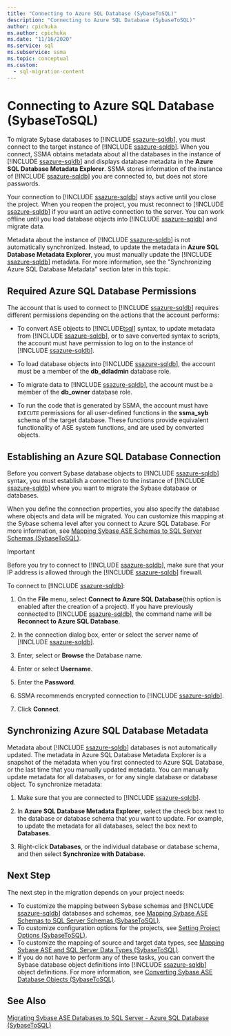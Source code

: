 ```yaml
---
title: "Connecting to Azure SQL Database (SybaseToSQL)"
description: "Connecting to Azure SQL Database (SybaseToSQL)"
author: cpichuka
ms.author: cpichuka
ms.date: "11/16/2020"
ms.service: sql
ms.subservice: ssma
ms.topic: conceptual
ms.custom:
  - sql-migration-content
---
```


# Connecting to Azure SQL Database (SybaseToSQL)

To migrate Sybase databases to [!INCLUDE [ssazure-sqldb](../../includes/ssazure-sqldb.md)], you must connect to the target instance of [!INCLUDE [ssazure-sqldb](../../includes/ssazure-sqldb.md)]. When you connect, SSMA obtains metadata about all the databases in the instance of [!INCLUDE [ssazure-sqldb](../../includes/ssazure-sqldb.md)] and displays database metadata in the **Azure SQL Database Metadata Explorer**. SSMA stores information of the instance of [!INCLUDE [ssazure-sqldb](../../includes/ssazure-sqldb.md)] you are connected to, but does not store passwords.

Your connection to [!INCLUDE [ssazure-sqldb](../../includes/ssazure-sqldb.md)] stays active until you close the project. When you reopen the project, you must reconnect to [!INCLUDE [ssazure-sqldb](../../includes/ssazure-sqldb.md)] if you want an active connection to the server. You can work offline until you load database objects into [!INCLUDE [ssazure-sqldb](../../includes/ssazure-sqldb.md)] and migrate data.

Metadata about the instance of [!INCLUDE [ssazure-sqldb](../../includes/ssazure-sqldb.md)] is not automatically synchronized. Instead, to update the metadata in **Azure SQL Database Metadata Explorer**, you must manually update the [!INCLUDE [ssazure-sqldb](../../includes/ssazure-sqldb.md)] metadata. For more information, see the "Synchronizing Azure SQL Database Metadata" section later in this topic.

## Required Azure SQL Database Permissions

The account that is used to connect to [!INCLUDE [ssazure-sqldb](../../includes/ssazure-sqldb.md)] requires different permissions depending on the actions that the account performs:

- To convert ASE objects to [!INCLUDE[tsql](../../includes/tsql-md.md)] syntax, to update metadata from [!INCLUDE [ssazure-sqldb](../../includes/ssazure-sqldb.md)], or to save converted syntax to scripts, the account must have permission to log on to the instance of [!INCLUDE [ssazure-sqldb](../../includes/ssazure-sqldb.md)].

- To load database objects into [!INCLUDE [ssazure-sqldb](../../includes/ssazure-sqldb.md)], the account must be a member of the **db_ddladmin** database role.

- To migrate data to [!INCLUDE [ssazure-sqldb](../../includes/ssazure-sqldb.md)], the account must be a member of the **db_owner** database role.

- To run the code that is generated by SSMA, the account must have `EXECUTE` permissions for all user-defined functions in the **ssma_syb** schema of the target database. These functions provide equivalent functionality of ASE system functions, and are used by converted objects.

## Establishing an Azure SQL Database Connection

Before you convert Sybase database objects to [!INCLUDE [ssazure-sqldb](../../includes/ssazure-sqldb.md)] syntax, you must establish a connection to the instance of [!INCLUDE [ssazure-sqldb](../../includes/ssazure-sqldb.md)] where you want to migrate the Sybase database or databases.

When you define the connection properties, you also specify the database where objects and data will be migrated. You can customize this mapping at the Sybase schema level after you connect to Azure SQL Database. For more information, see [Mapping Sybase ASE Schemas to SQL Server Schemas &#40;SybaseToSQL&#41;](../../ssma/sybase/mapping-sybase-ase-schemas-to-sql-server-schemas-sybasetosql.md).

> [!IMPORTANT]
> Before you try to connect to [!INCLUDE [ssazure-sqldb](../../includes/ssazure-sqldb.md)], make sure that your IP address is allowed through the [!INCLUDE [ssazure-sqldb](../../includes/ssazure-sqldb.md)] firewall.

To connect to [!INCLUDE [ssazure-sqldb](../../includes/ssazure-sqldb.md)]:

1. On the **File** menu, select **Connect to Azure SQL Database**(this option is enabled after the creation of a project).
   If you have previously connected to [!INCLUDE [ssazure-sqldb](../../includes/ssazure-sqldb.md)], the command name will be **Reconnect to Azure SQL Database**.

2. In the connection dialog box, enter or select the server name of [!INCLUDE [ssazure-sqldb](../../includes/ssazure-sqldb.md)].

3. Enter, select or **Browse** the Database name.

4. Enter or select **Username**.

5. Enter the **Password**.

6. SSMA recommends encrypted connection to [!INCLUDE [ssazure-sqldb](../../includes/ssazure-sqldb.md)].

7. Click **Connect**.

## Synchronizing Azure SQL Database Metadata

Metadata about [!INCLUDE [ssazure-sqldb](../../includes/ssazure-sqldb.md)] databases is not automatically updated. The metadata in Azure SQL Database Metadata Explorer is a snapshot of the metadata when you first connected to Azure SQL Database, or the last time that you manually updated metadata. You can manually update metadata for all databases, or for any single database or database object. To synchronize metadata:

1. Make sure that you are connected to [!INCLUDE [ssazure-sqldb](../../includes/ssazure-sqldb.md)].

2. In **Azure SQL Database Metadata Explorer**, select the check box next to the database or database schema that you want to update.
   For example, to update the metadata for all databases, select the box next to **Databases**.

3. Right-click **Databases**, or the individual database or database schema, and then select **Synchronize with Database**.

## Next Step

The next step in the migration depends on your project needs:

- To customize the mapping between Sybase schemas and [!INCLUDE [ssazure-sqldb](../../includes/ssazure-sqldb.md)] databases and schemas, see [Mapping Sybase ASE Schemas to SQL Server Schemas &#40;SybaseToSQL&#41;](../../ssma/sybase/mapping-sybase-ase-schemas-to-sql-server-schemas-sybasetosql.md).
- To customize configuration options for the projects, see [Setting Project Options &#40;SybaseToSQL&#41;](../../ssma/sybase/setting-project-options-sybasetosql.md).
- To customize the mapping of source and target data types, see [Mapping Sybase ASE and SQL Server Data Types &#40;SybaseToSQL&#41;](../../ssma/sybase/mapping-sybase-ase-and-sql-server-data-types-sybasetosql.md).
- If you do not have to perform any of these tasks, you can convert the Sybase database object definitions into [!INCLUDE [ssazure-sqldb](../../includes/ssazure-sqldb.md)] object definitions. For more information, see [Converting Sybase ASE Database Objects &#40;SybaseToSQL&#41;](../../ssma/sybase/converting-sybase-ase-database-objects-sybasetosql.md).

## See Also

[Migrating Sybase ASE Databases to SQL Server - Azure SQL Database &#40;SybaseToSQL&#41;](../../ssma/sybase/migrating-sybase-ase-databases-to-sql-server-azure-sql-db-sybasetosql.md)
